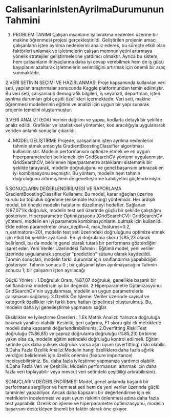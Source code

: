 # CalisanlarinIstenAyrilmaDurumununTahmini

1. PROBLEM TANIMI
Çalışan insanların işi bırakma nedenleri üzerine bir makine öğrenmesi projesi gerçekleştirildi. Geliştirilen projenin amacı, çalışanların işten ayrılma nedenlerini analiz ederek, bu süreçte etkili olan faktörleri anlamak ve işletmelerin çalışan memnuniyetini artırmaya yönelik stratejiler geliştirmelerine yardımcı olmaktır. Ayrıca bu sistem, hem çalışanların ihtiyaçlarına daha iyi cevap verebilmek hem de iş gücü kayıplarını azaltarak işletmelerin verimliliğini artırmak için önemli bir araç sunmaktadır.

2.VERİ SETİNİN SEÇİMİ VE HAZIRLANMASI
Proje kapsamında kullanılan veri seti, yapılan araştırmalar sonucunda Kaggle platformundan temin edilmiştir. Bu veri seti, çalışanların demografik bilgileri, iş seyahati, departman, işten ayrılma durumları gibi çeşitli özellikleri içermektedir. Veri seti, makine öğrenmesi modellerinin eğitimi ve analizi için uygun bir yapı sunarak projenin temelini oluşturmuştur.

3.VERİ ANALİZİ (EDA)
Verinin dağılımı ve yapısı, kodlarla detaylı bir şekilde analiz edildi. Grafikler ve istatistiksel yöntemler, kod aracılığıyla uygulanarak veriden anlamlı sonuçlar çıkarıldı.

4. MODEL GELİŞTİRME
Projede, çalışanların işten ayrılma nedenlerini tahmin etmek amacıyla GradientBoostingClassifier algoritması kullanılmıştır. Modelin performansını optimize etmek ve en uygun hiperparametreleri belirlemek için GridSearchCV yöntemi uygulanmıştır. GridSearchCV, belirlenen hiperparametre aralıklarını sistematik bir şekilde tarayarak, modelin doğruluğunu ve genel başarısını artıracak en iyi kombinasyonu seçmiştir. Bu yöntem, modelin hem tahmin doğruluğunu artırmış hem de genelleştirme kabiliyetini güçlendirmiştir.

5.SONUÇLARIN DEĞERLENDİRİLMESİ VE RAPORLAMA
GradientBoostingClassifier Kullanımı:
Bu model, karar ağaçları üzerine kurulu bir topluluk öğrenme (ensemble learning) yöntemidir. Her ardışık model, bir önceki modelin hatalarını düzeltmeyi hedefler. Sağlanan %87,07'lik doğruluk, modelin test seti üzerinde güçlü bir şekilde çalıştığını gösteriyor.
Hiperparametre Optimizasyonu (GridSearchCV):
      GridSearchCV yöntemi, modelin en iyi parametre kombinasyonlarını bulmak için kullanıldı.
      Elde edilen parametreler (max_depth=4, max_features=0.2, n_estimators=20), modelin test seti üzerindeki doğruluğunu optimize etmek için etkili bir şekilde ayarlandı.
      En iyi doğrulama skoru %85,23 olarak belirlendi, bu da modelin genel olarak tutarlı bir performans gösterdiğini işaret eder.
Yeni Veriler Üzerindeki Tahmin :
      Eğitimli model, yeni veriler üzerinde uygulanarak sonuçlar "prediction" sütunu olarak kaydedildi.
      Tahmin sonuçları, modelin farklı durumlar için sınıflandırma yapabildiğini gösteriyor.
              Tahmin sonucu 0 ; bir çalışanın işten ayrılmayacağını
              Tahmin sonucu 1; bir çalışanın işten ayrılacağı
              
Güçlü Yönleri :
      1.Doğruluk Oranı: %87,07 doğruluk, genellikle başarılı bir sınıflandırma modeli için iyi bir değerdir.
      2.Hiperparametre Optimizasyonu: GridSearchCV'nin uygulanması, modelin en uygun parametrelerle çalışmasını sağlamış.
      3.Özellik Ön İşleme: Veriler üzerinde sayısal ve kategorik özellikler için farklı boru hatları (pipelines) oluşturulmuş. Bu, modelin daha iyi genelleştirme yapmasını sağlar.

Eksiklikler ve İyileştirme Önerileri :
      1.Ek Metrik Analizi: Yalnızca doğruluğa bakmak yanıltıcı olabilir. Kesinlik, geri çağırma, F1 skoru gibi ek metriklerle modeli daha kapsamlı değerlendirebilirsiniz.
      2.Overfitting Riski:Test doğruluğu (%86,85) ve çapraz doğrulama doğruluğu (%85,23) birbirine yakın olsa da, modelin eğitim setindeki doğruluğu kontrol edilmeli. Eğitim setinde çok daha yüksek doğruluk varsa aşırı uyum (overfitting) riski olabilir.
      3.Daha Fazla Özellik Analizi:Modelin hangi özelliklere daha fazla ağırlık verdiğini belirlemek için özellik önemini (feature importance) inceleyebilirsiniz. Bu, daha fazla iyileştirme yapmanıza yardımcı olabilir.
      4.Daha Fazla Veri ve Çeşitlilik: Modelin performansını artırmak için daha fazla veri toplayabilir veya mevcut veri setindeki çeşitliliği artırabilirsiniz.

SONUÇLARIN DEĞERLENDİRMESİ
Model, genel anlamda başarılı bir performans sergiliyor ve hem test seti hem de yeni veriler üzerinde güçlü tahminler yapabiliyor. Ancak daha kapsamlı bir değerlendirme için ek metriklerin incelenmesi ve aşırı uyum riskinin önlenmesi adına daha fazla test yapılabilir. Özellik ön işleme ve hiperparametre optimizasyonu, modelin başarısını destekleyen önemli bir faktör olarak öne çıkıyor.
